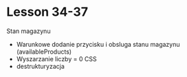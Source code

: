 # Lesson 34-37 
Stan magazynu
- Warunkowe dodanie przycisku i obsluga stanu magazynu (availableProducts)
- Wyszarzanie liczby = 0 CSS
- destrukturyzacja